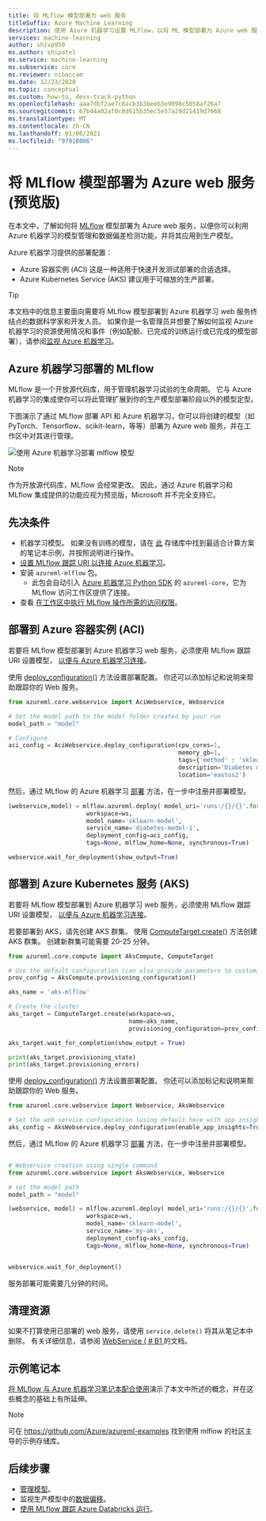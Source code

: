 ```yaml
---
title: 将 MLflow 模型部署为 web 服务
titleSuffix: Azure Machine Learning
description: 使用 Azure 机器学习设置 MLflow，以将 ML 模型部署为 Azure web 服务。
services: machine-learning
author: shivp950
ms.author: shipatel
ms.service: machine-learning
ms.subservice: core
ms.reviewer: nibaccam
ms.date: 12/23/2020
ms.topic: conceptual
ms.custom: how-to, devx-track-python
ms.openlocfilehash: aaa7dbf2ae7c8acb3b3beeb3e9098c5058af26a7
ms.sourcegitcommit: 67b44a02af0c8d615b35ec5e57a29d21419d7668
ms.translationtype: MT
ms.contentlocale: zh-CN
ms.lasthandoff: 01/06/2021
ms.locfileid: "97918086"
---
```

# <a name="deploy-mlflow-models-as-azure-web-services-preview"></a>将 MLflow 模型部署为 Azure web 服务 (预览版) 

在本文中，了解如何将 [MLflow](https://www.mlflow.org) 模型部署为 Azure web 服务，以便你可以利用 Azure 机器学习的模型管理和数据偏差检测功能，并将其应用到生产模型。

Azure 机器学习提供的部署配置：
* Azure 容器实例 (ACI) 这是一种适用于快速开发测试部署的合适选择。
* Azure Kubernetes Service (AKS) 建议用于可缩放的生产部署。
> [!TIP]
> 本文档中的信息主要面向需要将 MLflow 模型部署到 Azure 机器学习 web 服务终结点的数据科学家和开发人员。 如果你是一名管理员并想要了解如何监视 Azure 机器学习的资源使用情况和事件（例如配额、已完成的训练运行或已完成的模型部署），请参阅[监视 Azure 机器学习](monitor-azure-machine-learning.md)。
## <a name="mlflow-with-azure-machine-learning-deployment"></a>Azure 机器学习部署的 MLflow

MLflow 是一个开放源代码库，用于管理机器学习试验的生命周期。 它与 Azure 机器学习的集成使你可以将此管理扩展到你的生产模型部署阶段以外的模型定型。

下图演示了通过 MLflow 部署 API 和 Azure 机器学习，你可以将创建的模型（如 PyTorch、Tensorflow、scikit-learn，等等）部署为 Azure web 服务，并在工作区中对其进行管理。 

![ 使用 Azure 机器学习部署 mlflow 模型](./media/how-to-deploy-mlflow-models/mlflow-diagram-deploy.png)


>[!NOTE]
> 作为开放源代码库，MLflow 会经常更改。 因此，通过 Azure 机器学习和 MLflow 集成提供的功能应视为预览版，Microsoft 并不完全支持它。

## <a name="prerequisites"></a>先决条件

* 机器学习模型。 如果没有训练的模型，请在 [此](https://github.com/Azure/MachineLearningNotebooks/tree/master/how-to-use-azureml/ml-frameworks/using-mlflow) 存储库中找到最适合计算方案的笔记本示例，并按照说明进行操作。 
* [设置 MLflow 跟踪 URI 以连接 Azure 机器学习](how-to-use-mlflow.md#track-local-runs)。
* 安装 `azureml-mlflow` 包。 
    * 此包会自动引入 [Azure 机器学习 Python SDK](/python/api/overview/azure/ml/install?preserve-view=true&view=azure-ml-py) 的 `azureml-core`，它为 MLflow 访问工作区提供了连接。
* 查看 [在工作区中执行 MLflow 操作所需的访问权限](how-to-assign-roles.md#mlflow-operations)。 

## <a name="deploy-to-azure-container-instance-aci"></a>部署到 Azure 容器实例 (ACI) 

若要将 MLflow 模型部署到 Azure 机器学习 web 服务，必须使用 MLflow 跟踪 URI 设置模型， [以便与 Azure 机器学习连接](how-to-use-mlflow.md)。 

使用 [deploy_configuration()](/python/api/azureml-core/azureml.core.webservice.aciwebservice?preserve-view=true&view=azure-ml-py#&preserve-view=truedeploy-configuration-cpu-cores-none--memory-gb-none--tags-none--properties-none--description-none--location-none--auth-enabled-none--ssl-enabled-none--enable-app-insights-none--ssl-cert-pem-file-none--ssl-key-pem-file-none--ssl-cname-none--dns-name-label-none-) 方法设置部署配置。 你还可以添加标记和说明来帮助跟踪你的 Web 服务。

```python
from azureml.core.webservice import AciWebservice, Webservice

# Set the model path to the model folder created by your run
model_path = "model"

# Configure 
aci_config = AciWebservice.deploy_configuration(cpu_cores=1, 
                                                memory_gb=1, 
                                                tags={'method' : 'sklearn'}, 
                                                description='Diabetes model',
                                                location='eastus2')
```

然后，通过 MLflow 的 Azure 机器学习 [部署](https://www.mlflow.org/docs/latest/python_api/mlflow.azureml.html#mlflow.azureml.deploy) 方法，在一步中注册并部署模型。 

```python
(webservice,model) = mlflow.azureml.deploy( model_uri='runs:/{}/{}'.format(run.id, model_path),
                      workspace=ws,
                      model_name='sklearn-model', 
                      service_name='diabetes-model-1', 
                      deployment_config=aci_config, 
                      tags=None, mlflow_home=None, synchronous=True)

webservice.wait_for_deployment(show_output=True)
```

## <a name="deploy-to-azure-kubernetes-service-aks"></a>部署到 Azure Kubernetes 服务 (AKS)

若要将 MLflow 模型部署到 Azure 机器学习 web 服务，必须使用 MLflow 跟踪 URI 设置模型， [以便与 Azure 机器学习连接](how-to-use-mlflow.md)。 

若要部署到 AKS，请先创建 AKS 群集。 使用 [ComputeTarget.create()](/python/api/azureml-core/azureml.core.computetarget?preserve-view=true&view=azure-ml-py#&preserve-view=truecreate-workspace--name--provisioning-configuration-) 方法创建 AKS 群集。 创建新群集可能需要 20-25 分钟。

```python
from azureml.core.compute import AksCompute, ComputeTarget

# Use the default configuration (can also provide parameters to customize)
prov_config = AksCompute.provisioning_configuration()

aks_name = 'aks-mlflow'

# Create the cluster
aks_target = ComputeTarget.create(workspace=ws, 
                                  name=aks_name, 
                                  provisioning_configuration=prov_config)

aks_target.wait_for_completion(show_output = True)

print(aks_target.provisioning_state)
print(aks_target.provisioning_errors)
```
使用 [deploy_configuration()](/python/api/azureml-core/azureml.core.webservice.aciwebservice?preserve-view=true&view=azure-ml-py#&preserve-view=truedeploy-configuration-cpu-cores-none--memory-gb-none--tags-none--properties-none--description-none--location-none--auth-enabled-none--ssl-enabled-none--enable-app-insights-none--ssl-cert-pem-file-none--ssl-key-pem-file-none--ssl-cname-none--dns-name-label-none-) 方法设置部署配置。 你还可以添加标记和说明来帮助跟踪你的 Web 服务。

```python
from azureml.core.webservice import Webservice, AksWebservice

# Set the web service configuration (using default here with app insights)
aks_config = AksWebservice.deploy_configuration(enable_app_insights=True, compute_target_name='aks-mlflow')

```

然后，通过 MLflow 的 Azure 机器学习 [部署](https://www.mlflow.org/docs/latest/python_api/mlflow.azureml.html#mlflow.azureml.deploy) 方法，在一步中注册并部署模型。 

```python

# Webservice creation using single command
from azureml.core.webservice import AksWebservice, Webservice

# set the model path 
model_path = "model"

(webservice, model) = mlflow.azureml.deploy( model_uri='runs:/{}/{}'.format(run.id, model_path),
                      workspace=ws,
                      model_name='sklearn-model', 
                      service_name='my-aks', 
                      deployment_config=aks_config, 
                      tags=None, mlflow_home=None, synchronous=True)


webservice.wait_for_deployment()
```

服务部署可能需要几分钟的时间。

## <a name="clean-up-resources"></a>清理资源

如果不打算使用已部署的 web 服务，请使用 `service.delete()` 将其从笔记本中删除。  有关详细信息，请参阅 [WebService ( # B1 ](/python/api/azureml-core/azureml.core.webservice%28class%29?preserve-view=true&view=azure-ml-py#&preserve-view=truedelete--)的文档。

## <a name="example-notebooks"></a>示例笔记本

[将 MLflow 与 Azure 机器学习笔记本配合使用](https://github.com/Azure/MachineLearningNotebooks/tree/master/how-to-use-azureml/ml-frameworks/using-mlflow)演示了本文中所述的概念，并在这些概念的基础上有所延伸。

> [!NOTE]
> 可在 https://github.com/Azure/azureml-examples 找到使用 mlflow 的社区主导的示例存储库。

## <a name="next-steps"></a>后续步骤

* [管理模型](concept-model-management-and-deployment.md)。
* 监视生产模型中的[数据偏移](./how-to-enable-data-collection.md)。
* [使用 MLflow 跟踪 Azure Databricks 运行](how-to-use-mlflow-azure-databricks.md)。

